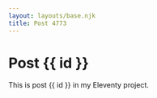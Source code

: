 ```yaml
---
layout: layouts/base.njk
title: Post 4773
---
```


# Post {{ id }}

This is post {{ id }} in my Eleventy project.

